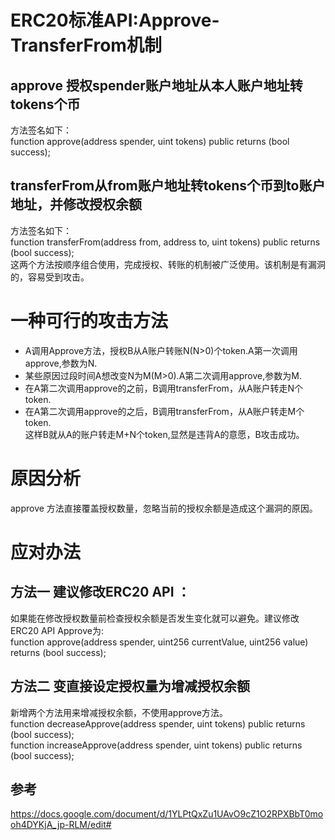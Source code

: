 # ERC20标准API:Approve-TransferFrom机制
## approve 授权spender账户地址从本人账户地址转tokens个币
方法签名如下：  
function approve(address spender, uint tokens) public returns (bool success);
## transferFrom从from账户地址转tokens个币到to账户地址，并修改授权余额
方法签名如下：  
function transferFrom(address from, address to, uint tokens) public returns (bool success);  
这两个方法按顺序组合使用，完成授权、转账的机制被广泛使用。该机制是有漏洞的，容易受到攻击。

# 一种可行的攻击方法
- A调用Approve方法，授权B从A账户转账N(N>0)个token.A第一次调用approve,参数为N.
- 某些原因过段时间A想改变N为M(M>0).A第二次调用approve,参数为M.
- 在A第二次调用approve的之前，B调用transferFrom，从A账户转走N个token.
- 在A第二次调用approve的之后，B调用transferFrom，从A账户转走M个token.  
这样B就从A的账户转走M+N个token,显然是违背A的意愿，B攻击成功。

# 原因分析
approve 方法直接覆盖授权数量，忽略当前的授权余额是造成这个漏洞的原因。

# 应对办法
## 方法一 建议修改ERC20 API ：
如果能在修改授权数量前检查授权余额是否发生变化就可以避免。建议修改ERC20 API Approve为:  
function approve(address spender, uint256 currentValue, uint256 value) returns (bool success);

## 方法二 变直接设定授权量为增减授权余额
新增两个方法用来增减授权余额，不使用approve方法。  
function decreaseApprove(address spender, uint tokens) public returns (bool success);  
function increaseApprove(address spender, uint tokens) public returns (bool success);

## 参考
https://docs.google.com/document/d/1YLPtQxZu1UAvO9cZ1O2RPXBbT0mooh4DYKjA_jp-RLM/edit#
